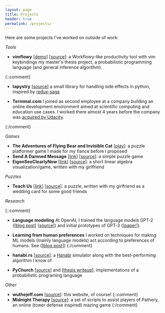 ```yaml
---
layout: page
title: Projects
header: true
permalink: /projects/
---
```


Here are some projects I've worked on outside of work:

*Tools*

- **vimflowy** [[demo](http://vimflowy.netlify.com)] [[source](https://github.com/WuTheFWasThat/vimflowy)]:
  a Workflowy-like productivity tool with vim keybindings
  my master's thesis project, a probabilistic programming language (and general inference algorithm).

{::comment}

- **tapystry** [[source](https://github.com/WuTheFWasThat/tapystry)]
  a small library for handling side effects in python, inspired by [redux-saga](https://github.com/redux-saga/redux-saga)

- **Terminal.com**
  I joined as second employee at a company building an online development environment aimed at scientific computing and education use cases.
  I worked there almost 4 years before the company was [acquired by Udacity](https://www.classcentral.com/report/udacity-acquires-terminal-com/).

{:/comment}

*Games*

- **The Adventures of Flying Bear and Invisible Cat** [[play](https://www.wuthejeff.com/bearcat-game)]: a puzzle platformer game I made for my fiance before I proposed
- **Send A Damned Message** [[link](https://www.wuthejeff.com/send-a-damned-message/)] [[source](https://github.com/WuTheFWasThat/send-a-damned-message)]: a simple puzzle game
- **EigenSeeClearlyNow** [[link](https://span.bitballoon.com/)] [[source](https://github.com/WuTheFWasThat/EigenSeeClearlyNow)]: a short linear algebra visualization/game, written with my girlfriend

*Puzzles*

- **Teach Us** [[link](https://www.wuthejeff.com/teach_us)] [[source](https://github.com/WuTheFWasThat/teach_us)]: a puzzle, written with my girlfriend as a wedding card for some good friends

*Research*

{::comment}
- **Language modeling** At OpenAI, I trained the language models GPT-2 ([[blog post](https://openai.com/blog/better-language-models/)] [[source](https://github.com/openai/gpt-2)]) and initial prototypes of GPT-3 ([[paper]](https://arxiv.org/pdf/2005.14165.pdf)).
- **Learning from human preferences** I worked on techniques for making ML models (mainly language models) act according to preferences of humans.  See ([[blog post](TODO)])
{:/comment}

- **hanabi.rs** [[source](https://github.com/WuTheFWasThat/hanabi.rs)]: a [Hanabi](https://boardgamegeek.com/boardgame/98778/hanabi) simulator along with the best-performing algorithm I know of
- **PyChurch** [[source](https://github.com/WuTheFWasThat/Church-interpreter)] and [[thesis writeup](https://github.com/WuTheFWasThat/PyChurch/blob/master/papers/MEng%20thesis.pdf)], implementations of a probabilistic programing language

*Other*

- **wuthejeff.com** [[source](https://github.com/WuTheFWasThat/wuthefwasthat.github.io)]: this website, of course!
{::comment}
- **Midnight Therapy** [[source](https://github.com/WuTheFWasThat/midnighttherapy)]: a set of scripts to assist players of Pathery, an online (tower defense inspired) mazing game
{:/comment}
